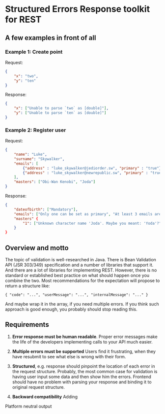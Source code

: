 
# Structured Errors Response toolkit for REST

## A few examples in front of all

### Example 1: Create point
Request:
```json
{
    "x": "two",
    "y": "ten"
}
```

Response:
```json
{
    "x": ["Unable to parse `two` as [double]"],
    "y": ["Unable to parse `ten` as [double]"]
}
```


### Example 2: Register user
Request:
```json
{
    "name": "Luke",
    "surname": "Skywalker",
    "emails": [
        {"address" : "luke_skywalker@jediorder.sw", "primary" : "true"}
        {"address" : "luke_skywalker@newrepublic.sw", "primary" : "true"}
    ],
    "masters": ["Obi-Wan Kenobi", "Joda"]
}
```

Response:
```json
{
    "dateofbirth": ["Mandatory"],
    "emails": ["Only one can be set as primary", "At least 3 emails are required"],
    "masters" {
        "1": ["Unknown character name 'Joda'. Maybe you meant: 'Yoda'?"]
    }
}
```


## Overview and motto

The topic of validation is well-researched in Java. There is Bean Validation API (JSR 303/349) specification
and a number of libraries that support it. And there are a lot of libraries for implementing REST.
However, there is no standard or established best practice on what should happen once you combine the two.
Most recommendations for the expectation will propose to return a structure like:

    { "code": "...", "userMessage": "...", "internalMessage": "..." }

And maybe wrap it in the array, if you need multiple errors. If you think such approach is good enough, you
probably should stop reading this.

## Requirements
1. **Error response must be human readable**.
Proper error messages make the life of the developers implementing calls to your API much easier.

2. **Multiple errors must be supported**
Users find it frustrating, when they have resubmit to see what else is wrong with their form.

3. **Structured**, e.g. response should pinpoint the location of each error in the request structure.
Probably, the most common case for validation is having user input some data and then show him the errors.
Frontend should have no problem with parsing your response and binding it to original request structure.

4. **Backward compatibility**
Adding



Platform neutral output


